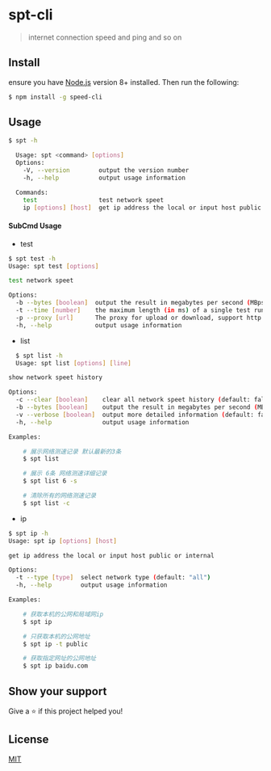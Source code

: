 # spt-cli
> internet connection speed and ping and so on

## Install

ensure you have [Node.js](https://nodejs.org) version 8+ installed. Then run the following:

```bash
$ npm install -g speed-cli
```

## Usage

```bash
$ spt -h

  Usage: spt <command> [options]
  Options:
    -V, --version        output the version number
    -h, --help           output usage information

  Commands:
    test                 test network speet
    ip [options] [host]  get ip address the local or input host public or internal

```
  #### SubCmd Usage

  - test

  ```bash
  $ spt test -h
  Usage: spt test [options]

  test network speet

  Options:
    -b --bytes [boolean]  output the result in megabytes per second (MBps) (default: false)
    -t --time [number]    the maximum length (in ms) of a single test run (upload or download) (default: 3000)
    -p --proxy [url]      The proxy for upload or download, support http and https
    -h, --help            output usage information
  
  ```

  - list
  
  ```bash
    $ spt list -h
    Usage: spt list [options] [line]

  show network speet history

  Options:
    -c --clear [boolean]    clear all network speet history (default: false)
    -b --bytes [boolean]    output the result in megabytes per second (MBps) (default: false)
    -v --verbose [boolean]  output more detailed information (default: false)
    -h, --help              output usage information

  Examples:

      # 展示网络测速记录 默认最新的3条
      $ spt list

      # 展示 6条 网络测速详细记录
      $ spt list 6 -s

      # 清除所有的网络测速记录
      $ spt list -c
  ```

  - ip

  ```bash
  $ spt ip -h
  Usage: spt ip [options] [host]

  get ip address the local or input host public or internal

  Options:
    -t --type [type]  select network type (default: "all")
    -h, --help        output usage information

  Examples:

      # 获取本机的公网和局域网ip
      $ spt ip

      # 只获取本机的公网地址
      $ spt ip -t public

      # 获取指定网址的公网地址
      $ spt ip baidu.com
  ```

## Show your support

Give a ⭐️ if this project helped you!

## License

[MIT](https://github.com/gaoyanhui651/spt-cli/blob/master/LICENSE)